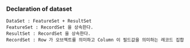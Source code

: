 ### Declaration of dataset

````
DataSet : FeatureSet + ResultSet
FeatureSet : RecordSet 을 상속한다.
ResultSet : RecordSet 을 상속한다.
RecordSet : Row 가 오브젝트를 의미하고 Column 이 필드값을 의미하는 레코드 집합
````